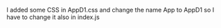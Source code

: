I added some CSS in AppD1.css
and change the name App to AppD1 
so I have to change it also in index.js 
